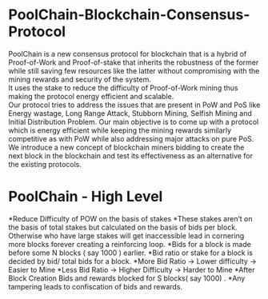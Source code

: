 # PoolChain-Blockchain-Consensus-Protocol
PoolChain is a new consensus protocol for blockchain that is a hybrid of Proof-of-Work and
Proof-of-stake that inherits the robustness of the former while still saving few resources like
the latter without compromising with the mining rewards and security of the system. <br />
It uses the stake to reduce the difficulty of Proof-of-Work mining thus making the protocol energy efficient
and scalable. <br />
Our protocol tries to address the issues that are present in PoW and PoS like
Energy wastage, Long Range Attack, Stubborn Mining, Selfish Mining and Initial Distribution
Problem. Our main objective is to come up with a protocol which is energy efficient while
keeping the mining rewards similarly competitive as with PoW while also addressing major
attacks on pure PoS. <br />
We introduce a new concept of blockchain miners bidding to create the
next block in the blockchain and test its effectiveness as an alternative for the existing protocols.
# PoolChain - High Level
*Reduce Difficulty of POW on the basis of stakes
*These stakes aren’t on the basis of total stakes but calculated on the basis of bids per block. Otherwise who have large stakes will get inaccessible lead in cornering more blocks forever creating a reinforcing loop.
*Bids for a block is made before some N blocks ( say 1000 )  earlier.
*Bid ratio or stake for a block is decided by bid/ total bids for a block. 
*More Bid Ratio -> Lower difficulty -> Easier to Mine
*Less Bid Ratio -> Higher Difficulty -> Harder to Mine
*After Block Creation Bids and rewards blocked for S blocks( say 1000) .
*Any tampering leads to confiscation of bids and rewards.

